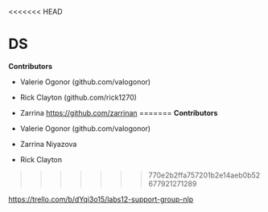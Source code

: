 <<<<<<< HEAD
# DS

**Contributors**



- Valerie Ogonor (github.com/valogonor)
- Rick Clayton (github.com/rick1270)
- Zarrina https://github.com/zarrinan
=======
**Contributors**

- Valerie Ogonor (github.com/valogonor)
- Zarrina Niyazova
- Rick Clayton
>>>>>>> 770e2b2ffa757201b2e14aeb0b52677921271289

https://trello.com/b/dYqi3o15/labs12-support-group-nlp
